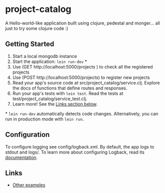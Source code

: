 # project-catalog

A Hello-world-like application built using clojure, pedestal and monger... all just to try some clojure code :)


## Getting Started

1. Start a local mongodb instance
2. Start the application: `lein run-dev` \*
3. Use (GET http://localhost:5000/projects ) to check all the registered projects
4. Use (POST http://localhost:5000/projects) to register new projects
4. Read your app's source code at src/project_catalog/service.clj. Explore the docs of functions
   that define routes and responses.
5. Run your app's tests with `lein test`. Read the tests at test/project_catalog/service_test.clj.
6. Learn more! See the [Links section below](#links).

\* `lein run-dev` automatically detects code changes. Alternatively, you can run in production mode
with `lein run`.

## Configuration

To configure logging see config/logback.xml. By default, the app logs to stdout and logs/.
To learn more about configuring Logback, read its [documentation](http://logback.qos.ch/documentation.html).

## Links
* [Other examples](https://github.com/pedestal/samples)


